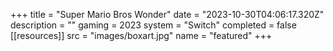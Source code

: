 +++
title = "Super Mario Bros Wonder"
date = "2023-10-30T04:06:17.320Z"
description = ""
gaming = 2023
system = "Switch"
completed = false
[[resources]]
src = "images/boxart.jpg"
name = "featured"
+++
<!--
Start writing here...

**Final trophy count: __ of __**

![Trophy List](images/trophies.jpg) -->
